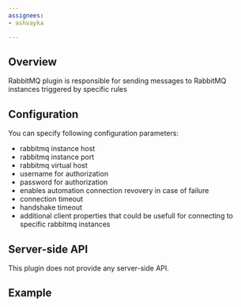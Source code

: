 ```yaml
---
assignees:
- ashvayka

---
```


## Overview

RabbitMQ plugin is responsible for sending messages to RabbitMQ instances triggered by specific rules

## Configuration

You can specify following configuration parameters:

 - rabbitmq instance host
 - rabbitmq instance port
 - rabbitmq virtual host
 - username for authorization
 - password for authorization
 - enables automation connection revovery in case of failure
 - connection timeout
 - handshake timeout
 - additional client properties that could be usefull for connecting to specific rabbitmq instances

## Server-side API

This plugin does not provide any server-side API.

## Example
